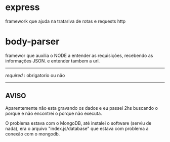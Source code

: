 # express

framework que ajuda na tratariva de rotas e requests http

# body-parser

framewor que auxilia o NODE a entender as requisições, recebendo as informações JSON. e entender tambem a url.

---
*required* : obrigatorio ou não

---

## AVISO

Aparentemente não esta gravando os dados e eu passei 2hs buscando o porque e não encontrei o porque não executa.

O problema estava com o MongoDB, até instalei o software (serviu de nada), era o arquivo "index.js/database" que estava com problema a conexão com o mongodb.